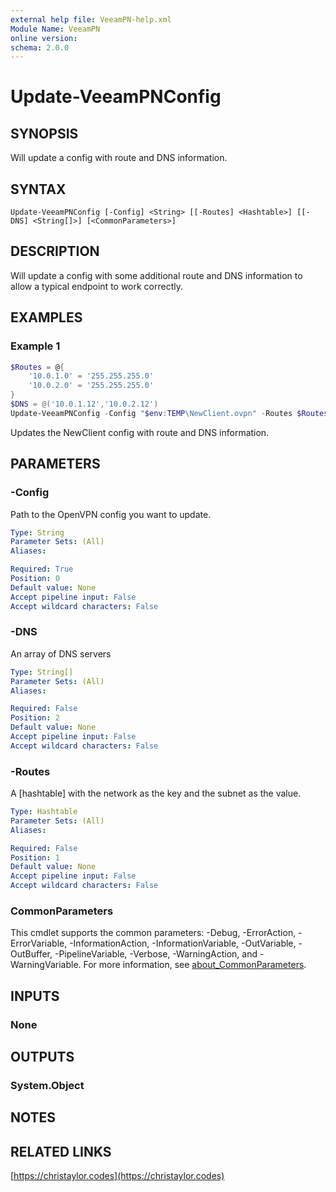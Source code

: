 ```yaml
---
external help file: VeeamPN-help.xml
Module Name: VeeamPN
online version:
schema: 2.0.0
---
```


# Update-VeeamPNConfig

## SYNOPSIS
Will update a config with route and DNS information.

## SYNTAX

```
Update-VeeamPNConfig [-Config] <String> [[-Routes] <Hashtable>] [[-DNS] <String[]>] [<CommonParameters>]
```

## DESCRIPTION
Will update a config with some additional route and DNS information to allow a typical endpoint to work correctly.

## EXAMPLES

### Example 1
```powershell
$Routes = @{
    '10.0.1.0' = '255.255.255.0'
    '10.0.2.0' = '255.255.255.0'
}
$DNS = @('10.0.1.12','10.0.2.12')
Update-VeeamPNConfig -Config "$env:TEMP\NewClient.ovpn" -Routes $Routes -DNS $DNS
```

Updates the NewClient config with route and DNS information.

## PARAMETERS

### -Config
Path to the OpenVPN config you want to update.

```yaml
Type: String
Parameter Sets: (All)
Aliases:

Required: True
Position: 0
Default value: None
Accept pipeline input: False
Accept wildcard characters: False
```

### -DNS
An array of DNS servers

```yaml
Type: String[]
Parameter Sets: (All)
Aliases:

Required: False
Position: 2
Default value: None
Accept pipeline input: False
Accept wildcard characters: False
```

### -Routes
A [hashtable] with the network as the key and the subnet as the value.

```yaml
Type: Hashtable
Parameter Sets: (All)
Aliases:

Required: False
Position: 1
Default value: None
Accept pipeline input: False
Accept wildcard characters: False
```

### CommonParameters
This cmdlet supports the common parameters: -Debug, -ErrorAction, -ErrorVariable, -InformationAction, -InformationVariable, -OutVariable, -OutBuffer, -PipelineVariable, -Verbose, -WarningAction, and -WarningVariable. For more information, see [about_CommonParameters](http://go.microsoft.com/fwlink/?LinkID=113216).

## INPUTS

### None
## OUTPUTS

### System.Object
## NOTES

## RELATED LINKS

[https://christaylor.codes](https://christaylor.codes)
